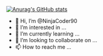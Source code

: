 [![Anurag's GitHub stats](https://github-readme-stats.vercel.app/api?username=NinjaCoder90)](https://github.com/anuraghazra/github-readme-stats)



- 👋 Hi, I’m @NinjaCoder90
- 👀 I’m interested in ...
- 🌱 I’m currently learning ...
- 💞️ I’m looking to collaborate on ...
- 📫 How to reach me ...

<!---
NinjaCoder90/NinjaCoder90 is a ✨ special ✨ repository because its `README.md` (this file) appears on your GitHub profile.
You can click the Preview link to take a look at your changes.
--->
